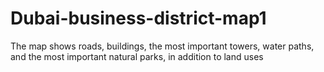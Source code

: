 # Dubai-business-district-map1
The map shows roads, buildings, the most important towers, water paths, and the most important natural parks, in addition to land uses
